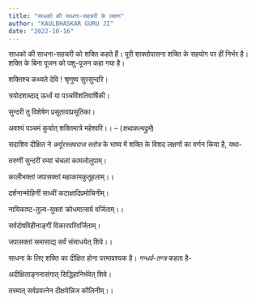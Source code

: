 ```yaml
---
title: "साधको की साधना-सहचरी के लक्षण"
author: "KAULBHASKAR GURU JI"
date: "2022-10-16"
---
```


साधको की साधना-सहचरी को शक्ति कहते हैं। पूरी शाक्तोपासना शक्ति के सहयोग पर हीं निर्भर है। शक्ति के बिना पूजन को पशु-पूजन कहा गया है।

शक्तिश्च कथ्यते देवि ! श्रृणुष्व सुरसुन्दरि।

त्रयोदशाब्दाद् ऊर्ध्वं या पञ्चविंशतिवार्षिकी।

सुन्दरी तु विशेषेण प्रसूतावाप्रसूतिका।

अवश्यं पञ्चमं कुर्यात् शक्तिमात्रे महेश्वरि।। – (*शब्दकल्पद्रुमे*)

सदाशिव दीक्षित ने *कर्पूरस्तवराज स्तोत्र* के भाष्य में शक्ति के विशद लक्षणों का वर्णन किया है, यथा-

तरुणीं सुन्दरीं रम्यां चंचलां कामलोलुपाम्।

कालीभक्तां जपासक्तां महाकामकुतूहलाम्।।

दर्शनान्मोहिनीं साध्वीं कटाक्षादिप्रमोचिनीम्।

नायिकाष्ट-तुल्य-युक्तां क्रोधमात्सर्य वर्जिताम्।।

सर्वदोषविहीनाङ्गीं विकारपरिवर्जिताम्।

जपासक्तां समासाद्य सर्वं संसाधयेत् शिवे।।

साधना के लिए शक्ति का दीक्षित होना परमावश्यक है। *गन्धर्व-तन्त्र* कहता है-

अदीक्षिताङ्गनासंगात् सिद्धिहानिर्भवेत् शिवे।

तस्मात् सर्वप्रयत्नेन दीक्षयेन्निज कौलिनीम्।।
